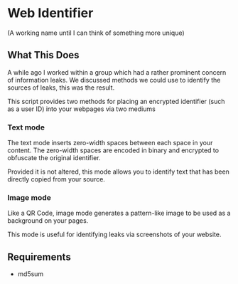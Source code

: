 # Web Identifier
(A working name until I can think of something more unique)

## What This Does

A while ago I worked within a group which had a rather prominent concern of information leaks.
We discussed methods we could use to identify the sources of leaks, this was the result.

This script provides two methods for placing an encrypted identifier (such as a user ID) into your webpages via two mediums

### Text mode

The text mode inserts zero-width spaces between each space in your content.
The zero-width spaces are encoded in binary and encrypted to obfuscate the original identifier.

Provided it is not altered, this mode allows you to identify text that has been directly copied from your source.

### Image mode

Like a QR Code, image mode generates a pattern-like image to be used as a background on your pages.

This mode is useful for identifying leaks via screenshots of your website.

## Requirements

- md5sum